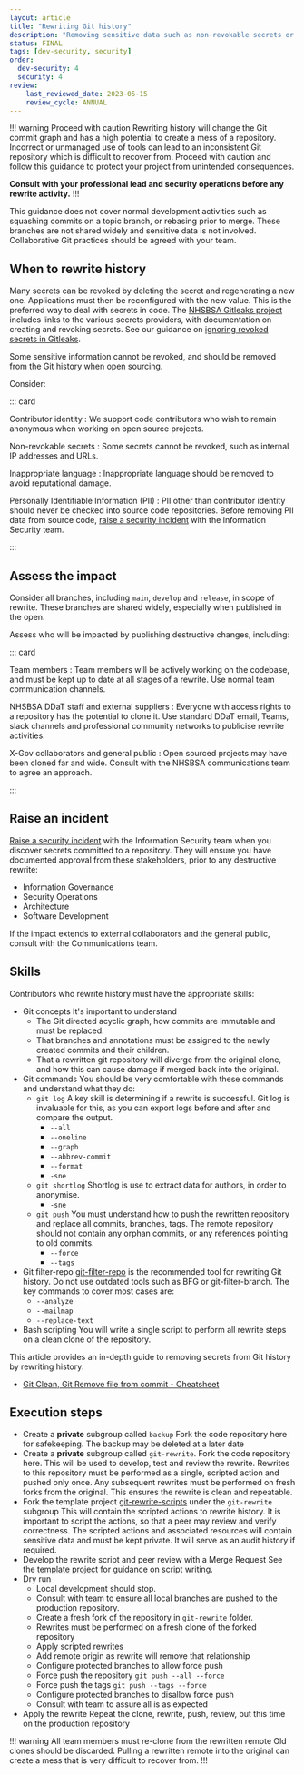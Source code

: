 ```yaml
---
layout: article
title: "Rewriting Git history"
description: "Removing sensitive data such as non-revokable secrets or contributor identities from Git"
status: FINAL
tags: [dev-security, security]
order: 
  dev-security: 4
  security: 4
review:
    last_reviewed_date: 2023-05-15
    review_cycle: ANNUAL
---
```

!!! warning Proceed with caution
Rewriting history will change the Git commit graph and has a high potential to create a mess of a repository. Incorrect or unmanaged use of tools can lead to an inconsistent Git repository which is difficult to recover from. Proceed with caution and follow this guidance to protect your project from unintended consequences.

__Consult with your professional lead and security operations before any rewrite activity.__
!!!

This guidance does not cover normal development activities such as squashing commits on a topic branch, or rebasing prior to merge. These branches are not shared widely and sensitive data is not involved. Collaborative Git practices should be agreed with your team.

## When to rewrite history

Many secrets can be revoked by deleting the secret and regenerating a new one. Applications must then be reconfigured with the new value. This is the preferred way to deal with secrets in code. The [NHSBSA Gitleaks project](https://gitlab.com/nhsbsa/platform-services/gitleaks/gitleaks-nhsbsa) includes links to the various secrets providers, with documentation on creating and revoking secrets. See our guidance on [ignoring revoked secrets in Gitleaks](../coding-secrets-detection/#ignore-false-positives).

Some sensitive information cannot be revoked, and should be removed from the Git history when open sourcing.

Consider:

::: card

Contributor identity
: We support code contributors who wish to remain anonymous when working on open source projects.

Non-revokable secrets
: Some secrets cannot be revoked, such as internal IP addresses and URLs.

Inappropriate language
: Inappropriate language should be removed to avoid reputational damage.

Personally Identifiable Information (PII)
: PII other than contributor identity should never be checked into source code repositories.
  Before removing PII data from source code, [raise a security incident](../../security) with the Information Security team.

:::

## Assess the impact

Consider all branches, including `main`, `develop` and `release`, in scope of rewrite. These branches are shared widely, especially when published in the open.

Assess who will be impacted by publishing destructive changes, including:

::: card

Team members
: Team members will be actively working on the codebase, and must be kept up to date at all stages of a rewrite.
  Use normal team communication channels.

NHSBSA DDaT staff and external suppliers
: Everyone with access rights to a repository has the potential to clone it.
  Use standard DDaT email, Teams, slack channels and professional community networks to publicise rewrite activities.

X-Gov collaborators and general public
: Open sourced projects may have been cloned far and wide.
  Consult with the NHSBSA communications team to agree an approach.

:::

## Raise an incident

[Raise a security incident](../../security) with the Information Security team when you discover secrets committed to a repository. They will ensure you have documented approval from these stakeholders, prior to any destructive rewrite:

* Information Governance
* Security Operations
* Architecture
* Software Development

If the impact extends to external collaborators and the general public, consult with the Communications team.

## Skills

Contributors who rewrite history must have the appropriate skills:

* Git concepts
  It's important to understand
  * The Git directed acyclic graph, how commits are immutable and must be replaced.
  * That branches and annotations must be assigned to the newly created commits and their children.
  * That a rewritten git repository will diverge from the original clone, and how this can cause damage if merged back into the original.
* Git commands
  You should be very comfortable with these commands and understand what they do:
  * `git log`
    A key skill is determining if a rewrite is successful. Git log is invaluable for this, as you can export logs before and after and compare the output.
    * `--all`
    * `--oneline`
    * `--graph`
    * `--abbrev-commit`
    * `--format`
    * `-sne`
  * `git shortlog`
    Shortlog is use to extract data for authors, in order to anonymise.
    * `-sne`
  * `git push`
    You must understand how to push the rewritten repository and replace all commits, branches, tags. The remote repository should not contain any orphan commits, or any references pointing to old commits.
    * `--force`
    * `--tags`
* Git filter-repo
  [git-filter-repo](https://github.com/newren/git-filter-repo) is the recommended tool for rewriting Git history. Do not use outdated tools such as BFG or git-filter-branch.
  The key commands to cover most cases are:
  * `--analyze`
  * `--mailmap`
  * `--replace-text`
* Bash scripting
  You will write a single script to perform all rewrite steps on a clean clone of the repository.

This article provides an in-depth guide to removing secrets from Git history by rewriting history:

* [Git Clean, Git Remove file from commit - Cheatsheet](https://blog.gitguardian.com/rewriting-git-history-cheatsheet/)

## Execution steps

* Create a __private__ subgroup called `backup`
  Fork the code repository here for safekeeping. The backup may be deleted at a later date
* Create a __private__ subgroup called `git-rewrite`.
  Fork the code repository here. This will be used to develop, test and review the rewrite. Rewrites to this repository must be performed as a single, scripted action and pushed only once. Any subsequent rewrites must be performed on fresh forks from the original. This ensures the rewrite is clean and repeatable.
* Fork the template project [git-rewrite-scripts](https://gitlab.com/nhsbsa/Libraries/git-rewrite-scripts) under the `git-rewrite` subgroup
  This will contain the scripted actions to rewrite history. It is important to script the actions, so that a peer may review and verify correctness.
  The scripted actions and associated resources will contain sensitive data and must be kept private. It will serve as an audit history if required.
* Develop the rewrite script and peer review with a Merge Request
  See the [template project](https://gitlab.com/nhsbsa/Libraries/git-rewrite-scripts) for guidance on script writing.
* Dry run
  * Local development should stop.
  * Consult with team to ensure all local branches are pushed to the production repository.
  * Create a fresh fork of the repository in `git-rewrite` folder.
  * Rewrites must be performed on a fresh clone of the forked repository
  * Apply scripted rewrites
  * Add remote origin as rewrite will remove that relationship
  * Configure protected branches to allow force push
  * Force push the repository
    `git push --all --force`
  * Force push the tags
    `git push --tags --force`
  * Configure protected branches to disallow force push
  * Consult with team to assure all is as expected
* Apply the rewrite
  Repeat the clone, rewrite, push, review, but this time on the production repository

!!! warning All team members must re-clone from the rewritten remote
  Old clones should be discarded. Pulling a rewritten remote into the original can create a mess that is very difficult to recover from.
!!!
